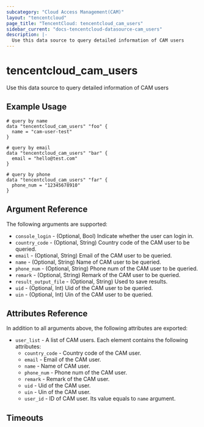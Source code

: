 ```yaml
---
subcategory: "Cloud Access Management(CAM)"
layout: "tencentcloud"
page_title: "TencentCloud: tencentcloud_cam_users"
sidebar_current: "docs-tencentcloud-datasource-cam_users"
description: |-
  Use this data source to query detailed information of CAM users
---
```


# tencentcloud_cam_users

Use this data source to query detailed information of CAM users

## Example Usage

```hcl
# query by name
data "tencentcloud_cam_users" "foo" {
  name = "cam-user-test"
}

# query by email
data "tencentcloud_cam_users" "bar" {
  email = "hello@test.com"
}

# query by phone
data "tencentcloud_cam_users" "far" {
  phone_num = "12345678910"
}
```

## Argument Reference

The following arguments are supported:

* `console_login` - (Optional, Bool) Indicate whether the user can login in.
* `country_code` - (Optional, String) Country code of the CAM user to be queried.
* `email` - (Optional, String) Email of the CAM user to be queried.
* `name` - (Optional, String) Name of CAM user to be queried.
* `phone_num` - (Optional, String) Phone num of the CAM user to be queried.
* `remark` - (Optional, String) Remark of the CAM user to be queried.
* `result_output_file` - (Optional, String) Used to save results.
* `uid` - (Optional, Int) Uid of the CAM user to be queried.
* `uin` - (Optional, Int) Uin of the CAM user to be queried.

## Attributes Reference

In addition to all arguments above, the following attributes are exported:

* `user_list` - A list of CAM users. Each element contains the following attributes:
  * `country_code` - Country code of the CAM user.
  * `email` - Email of the CAM user.
  * `name` - Name of CAM user.
  * `phone_num` - Phone num of the CAM user.
  * `remark` - Remark of the CAM user.
  * `uid` - Uid of the CAM user.
  * `uin` - Uin of the CAM user.
  * `user_id` - ID of CAM user. Its value equals to `name` argument.


## Timeouts

<no value>



